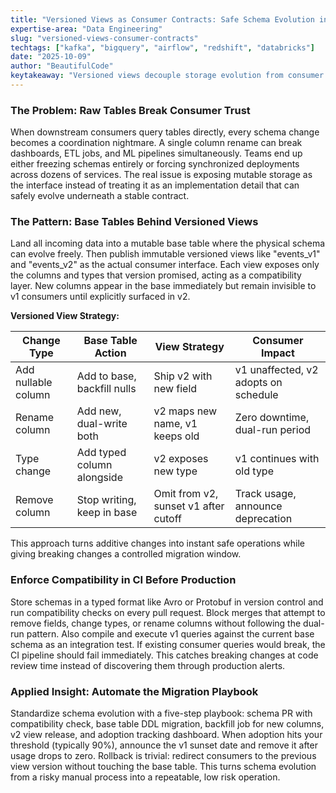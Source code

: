 ```yaml
---
title: "Versioned Views as Consumer Contracts: Safe Schema Evolution in Production Pipelines"
expertise-area: "Data Engineering"
slug: "versioned-views-consumer-contracts"
techtags: ["kafka", "bigquery", "airflow", "redshift", "databricks"]
date: "2025-10-09"
author: "BeautifulCode"
keytakeaway: "Versioned views decouple storage evolution from consumer contracts, making additive changes instant safe and breaking changes manageable through controlled dual run windows enforced by CI."
---
```


### The Problem: Raw Tables Break Consumer Trust

When downstream consumers query tables directly, every schema change becomes a coordination nightmare. A single column rename can break dashboards, ETL jobs, and ML pipelines simultaneously. Teams end up either freezing schemas entirely or forcing synchronized deployments across dozens of services. The real issue is exposing mutable storage as the interface instead of treating it as an implementation detail that can safely evolve underneath a stable contract.

### The Pattern: Base Tables Behind Versioned Views

Land all incoming data into a mutable base table where the physical schema can evolve freely. Then publish immutable versioned views like "events_v1" and "events_v2" as the actual consumer interface. Each view exposes only the columns and types that version promised, acting as a compatibility layer. New columns appear in the base immediately but remain invisible to v1 consumers until explicitly surfaced in v2.

**Versioned View Strategy:**

| Change Type | Base Table Action | View Strategy | Consumer Impact |
|-------------|------------------|---------------|-----------------|
| Add nullable column | Add to base, backfill nulls | Ship v2 with new field | v1 unaffected, v2 adopts on schedule |
| Rename column | Add new, dual-write both | v2 maps new name, v1 keeps old | Zero downtime, dual-run period |
| Type change | Add typed column alongside | v2 exposes new type | v1 continues with old type |
| Remove column | Stop writing, keep in base | Omit from v2, sunset v1 after cutoff | Track usage, announce deprecation |

This approach turns additive changes into instant safe operations while giving breaking changes a controlled migration window.

### Enforce Compatibility in CI Before Production

Store schemas in a typed format like Avro or Protobuf in version control and run compatibility checks on every pull request. Block merges that attempt to remove fields, change types, or rename columns without following the dual-run pattern. Also compile and execute v1 queries against the current base schema as an integration test. If existing consumer queries would break, the CI pipeline should fail immediately. This catches breaking changes at code review time instead of discovering them through production alerts.

### Applied Insight: Automate the Migration Playbook

Standardize schema evolution with a five-step playbook: schema PR with compatibility check, base table DDL migration, backfill job for new columns, v2 view release, and adoption tracking dashboard. When adoption hits your threshold (typically 90%), announce the v1 sunset date and remove it after usage drops to zero. Rollback is trivial: redirect consumers to the previous view version without touching the base table. This turns schema evolution from a risky manual process into a repeatable, low risk operation.